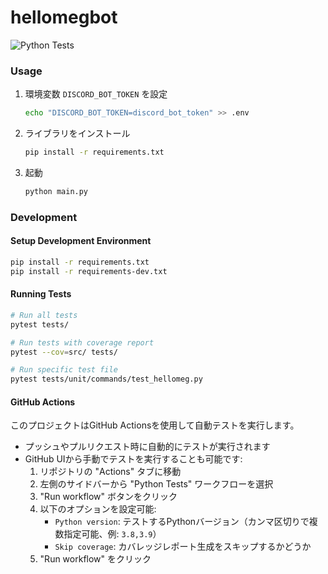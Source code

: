 # hellomegbot
![Python Tests](https://github.com/username/hellomegbot/actions/workflows/python-tests.yml/badge.svg)
### Usage
1. 環境変数 `DISCORD_BOT_TOKEN` を設定
    ```bash
    echo "DISCORD_BOT_TOKEN=discord_bot_token" >> .env
    ```
2. ライブラリをインストール
    ```bash
    pip install -r requirements.txt
    ```
3. 起動
    ```bash
    python main.py
    ```

### Development

#### Setup Development Environment
```bash
pip install -r requirements.txt
pip install -r requirements-dev.txt
```

#### Running Tests
```bash
# Run all tests
pytest tests/

# Run tests with coverage report
pytest --cov=src/ tests/

# Run specific test file
pytest tests/unit/commands/test_hellomeg.py
```

#### GitHub Actions

このプロジェクトはGitHub Actionsを使用して自動テストを実行します。

- プッシュやプルリクエスト時に自動的にテストが実行されます
- GitHub UIから手動でテストを実行することも可能です:
  1. リポジトリの "Actions" タブに移動
  2. 左側のサイドバーから "Python Tests" ワークフローを選択
  3. "Run workflow" ボタンをクリック
  4. 以下のオプションを設定可能:
     - `Python version`: テストするPythonバージョン（カンマ区切りで複数指定可能、例: `3.8,3.9`）
     - `Skip coverage`: カバレッジレポート生成をスキップするかどうか
  5. "Run workflow" をクリック
